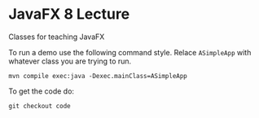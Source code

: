 # JavaFX 8 Lecture

Classes for teaching JavaFX

To run a demo use the following command style. Relace `ASimpleApp` with whatever class you are trying to run.

```
mvn compile exec:java -Dexec.mainClass=ASimpleApp
```

To get the code do:
```
git checkout code
```
